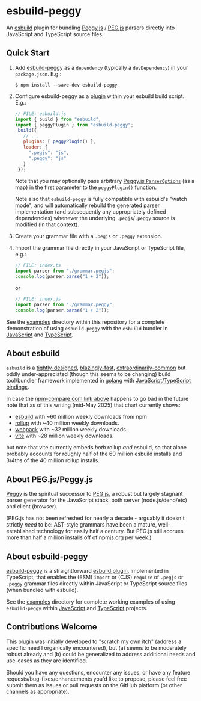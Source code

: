 # esbuild-peggy

An [esbuild](https://esbuild.github.io/) plugin for bundling [Peggy.js](https://peggyjs.org/) / [PEG.js](https://github.com/pegjs/pegjs) parsers directly into JavaScript and TypeScript source files.

## Quick Start

1. Add [esbuild-peggy](https://www.npmjs.com/package/esbuild-peggy) as a `dependency` (typically a `devDependency`) in your `package.json`. E.g.:

   ```console
   $ npm install --save-dev esbuild-peggy
   ```

2. Configure esbuild-peggy as a [plugin](https://esbuild.github.io/plugins/) within your esbuild build script. E.g.:

   ```js
   // FILE: esbuild.js
   import { build } from "esbuild";
   import { peggyPlugin } from "esbuild-peggy";
    build({
      // ...
      plugins: [ peggyPlugin() ],
      loader: {
        ".pegjs": "js",
        ".peggy": "js"
      }
    });
    ```

    Note that you may optionally pass arbitrary [Peggy.js `ParserOptions`](https://peggyjs.org/documentation.html#generating-api) (as a map) in the first parameter to the `peggyPlugin()` function.

    Note also that `esbuild-peggy` is fully compatible with esbuild's "watch mode", and will automatically rebuild the generated parser implementation (and subsequently any appropriately defined dependencies) whenever the underlying `.pegjs`/`.peggy` source is modified (in that context).

3. Create your grammar file with a `.pegjs` or `.peggy` extension.

4. Import the grammar file directly in your JavaScript or TypeScript file, e.g.:

   ```ts
   // FILE: index.ts
   import parser from "./grammar.pegjs";
   console.log(parser.parse("1 + 2"));
   ```

   or

   ```ts
   // FILE: index.js
   import parser from "./grammar.peggy";
   console.log(parser.parse("1 + 2"));
   ```

See the [examples](./examples/README.md) directory within this repository for a complete demonstration of using `esbuild-peggy` with the `esbuild` bundler in [JavaScript](./examples/javascript/README.md) and [TypeScript](./examples/typescript/README.md).

## About esbuild

`esbuild` is a [tightly-designed](https://esbuild.github.io/), [blazingly-fast](https://esbuild.github.io/faq/#benchmark-details), [extraordinarily-common](https://npm-compare.com/esbuild,rollup,vite,webpack/#npm-anchor-downloads-trend) but oddly under-appreciated (though this seems to be changing) build tool/bundler framework implemented in [golang](https://go.dev/) with [JavaScript/TypeScript bindings](https://nodejs.org).

In case the [npm-compare.com link above](https://npm-compare.com/esbuild,rollup,vite,webpack/#download-compare) happens to go bad in the future note that as of this writing (mid-May 2025) that chart currently shows:
   - [esbuild](https://www.npmjs.com/package/esbuild) with ~60 million weekly downloads from npm
   - [rollup](https://www.npmjs.com/package/rollup) with ~40 million weekly downloads.
   - [webpack](https://www.npmjs.com/package/webpack) with ~32 million weekly downloads.
   - [vite](https://www.npmjs.com/package/vite) with ~28 million weekly downloads.

but note that vite currently embeds _both_ rollup _and_ esbuild, so that alone probably accounts for roughly half of the 60 million esbuild installs and 3/4ths of the 40 million rollup installs.

## About PEG.js/Peggy.js

[Peggy](https://www.npmjs.com/package/peggy) is the spiritual successor to [PEG.js](https://www.npmjs.com/package/pegjs), a robust but largely stagnant parser generator for the JavaScript stack, both server (node.js/deno/etc) and client (browser).

(PEG.js has not been refreshed for nearly a decade - arguably it doesn't strictly _need_ to be: AST-style grammars have been a mature, well-established technology for easily half a century. But PEG.js still accrues more than half a million installs off of npmjs.org per week.)

## About esbuild-peggy

[esbuild-peggy](https://www.npmjs.com/package/esbuild-peggy) is a straightforward [esbuild plugin](https://esbuild.github.io/plugins/), implemented in TypeScript, that enables the (ESM) `import` or (CJS) `require` of `.pegjs` or `.peggy` grammar files directly within JavaScript or TypeScript source files (when bundled with esbuild).

See the [examples](./examples/README.md) directory for complete working examples of using `esbuild-peggy` within [JavaScript](./examples/javascript/README.md) and [TypeScript](./examples/typescript/README.md) projects.

## Contributions Welcome

This plugin was initially developed to "scratch my own itch" (address a specific need I organically encountered), but (a) seems to be moderately robust already and (b) could be generalized to address additional needs and use-cases as they are identified.

Should you have any questions, encounter any issues, or have any feature requests/bug-fixes/enhancements you'd like to propose, please feel free submit them as issues or pull requests on the GitHub platform (or other channels as appropriate).
